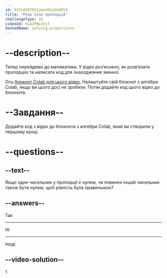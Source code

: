 ```yaml
---
id: 6331d29fb51aeedd1a2bd653
title: "Розв’язок пропорцій"
challengeType: 15
videoId: 61A3PNx1hjY
dashedName: solving-proportions
---
```


# --description--

Тепер перейдемо до математики. У відео роз’яснено, як розв’язати пропорцію та написати код для знаходження змінної.

Ось <a href="https://colab.research.google.com/drive/1Q7nCcbrnoYttkwiHB_nQ-X1JuLpUmtRD?usp=sharing" target="_blank" rel="noopener noreferrer nofollow">блокнот Colab для цього відео.</a> Налаштуйте свій блокнот з алгебри Colab, якщо ви цього досі не зробили. Потім додайте код цього відео до блокнота.

# --Завдання--

Додайте код з відео до блокнота з алгебри Colab, який ви створили у першому кроці.

# --questions--

## --text--

Якщо один чисельник у пропорції є нулем, чи повинен інший чисельник також бути нулем, щоб рівність була правильною?

## --answers--

Так

---

Ні

---

Іноді

## --video-solution--

1
